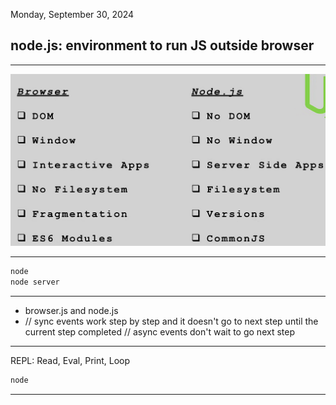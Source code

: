 Monday, September 30, 2024

## **node.js**: environment to run JS outside browser

---

![js versus node](jsVsNode.png)

---

```bash
node
node server

```

---

- browser.js and node.js
- // sync events work step by step and it doesn't go to next step until the current step completed
  // async events don't wait to go next step

---

REPL: Read, Eval, Print, Loop

```bash
node
```

---
